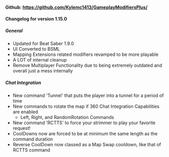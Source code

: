 #### Github: https://github.com/Kylemc1413/GameplayModifiersPlus/

#### Changelog for version 1.15.0
 ##### General
- Updated for Beat Saber 1.9.0
- UI Converted to BSML
- Mapping Extensions related modifiers revamped to be more playable
- A LOT of internal cleanup
- Remove Multiplayer Functionality due to being extremely outdated and overall just a mess internally
##### Chat Integration
- New command 'Tunnel' that puts the player into a tunnel for a period of time
- New commands to rotate the map if 360 Chat Integration Capabilities are enabled
  - Left, Right, and RandomRotation Commands
 - New command 'RCTTS' to force your strimmer to play your favorite request!
 - CoolDowns now are forced to be at minimum the same length as the command duration
 - Reverse CoolDown now classed as a Map Swap cooldown, like that of RCTTS command
